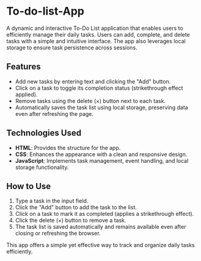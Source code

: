 # To-do-list-App

A dynamic and interactive To-Do List application that enables users to efficiently manage their daily tasks. Users can add, complete, and delete tasks with a simple and intuitive interface. The app also leverages local storage to ensure task persistence across sessions.

## Features
- Add new tasks by entering text and clicking the "Add" button.
- Click on a task to toggle its completion status (strikethrough effect applied).
- Remove tasks using the delete (×) button next to each task.
- Automatically saves the task list using local storage, preserving data even after refreshing the page.

## Technologies Used
- **HTML**: Provides the structure for the app.
- **CSS**: Enhances the appearance with a clean and responsive design.
- **JavaScript**: Implements task management, event handling, and local storage functionality.

## How to Use
1. Type a task in the input field.
2. Click the "Add" button to add the task to the list.
3. Click on a task to mark it as completed (applies a strikethrough effect).
4. Click the delete (×) button to remove a task.
5. The task list is saved automatically and remains available even after closing or refreshing the browser.

This app offers a simple yet effective way to track and organize daily tasks efficiently.



